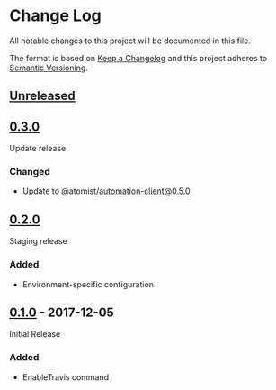 # Change Log

All notable changes to this project will be documented in this file.

The format is based on [Keep a Changelog](http://keepachangelog.com/)
and this project adheres to [Semantic Versioning](http://semver.org/).

## [Unreleased][]

[Unreleased]: https://github.com/atomist/ci-automation/compare/0.3.0...HEAD

## [0.3.0][]

[0.3.0]: https://github.com/atomist/ci-automation/compare/0.2.0...0.3.0

Update release

### Changed

-   Update to @atomist/automation-client@0.5.0

## [0.2.0][]

[0.2.0]: https://github.com/atomist/ci-automation/compare/0.1.0...0.2.0

Staging release

### Added

-   Environment-specific configuration

## [0.1.0][] - 2017-12-05

Initial Release

[0.1.0]: https://github.com/atomist/ci-automation/tree/0.1.0

### Added

-   EnableTravis command
